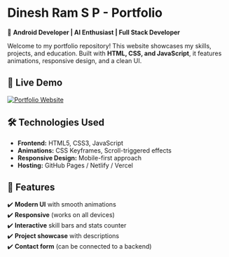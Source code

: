 # **Dinesh Ram S P - Portfolio**  

🚀 **Android Developer | AI Enthusiast | Full Stack Developer**  

Welcome to my portfolio repository! This website showcases my skills, projects, and education. Built with **HTML, CSS, and JavaScript**, it features animations, responsive design, and a clean UI.  

## **🔗 Live Demo**  
[![Portfolio Website](https://img.shields.io/badge/🌐-Visit%20Portfolio-blue)](https://dreamfyre23.github.io/)  

## **🛠️ Technologies Used**  
- **Frontend:** HTML5, CSS3, JavaScript  
- **Animations:** CSS Keyframes, Scroll-triggered effects  
- **Responsive Design:** Mobile-first approach  
- **Hosting:** GitHub Pages / Netlify / Vercel  

## **📌 Features**  
✔️ **Modern UI** with smooth animations  
✔️ **Responsive** (works on all devices)  
✔️ **Interactive** skill bars and stats counter  
✔️ **Project showcase** with descriptions  
✔️ **Contact form** (can be connected to a backend)  

